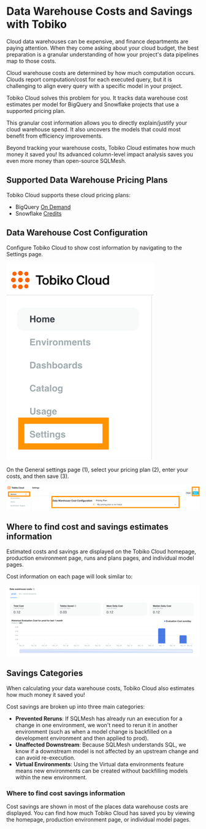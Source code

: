 # Data Warehouse Costs and Savings with Tobiko

Cloud data warehouses can be expensive, and finance departments are paying attention. When they come asking about your cloud budget, the best preparation is a granular understanding of how your project's data pipelines map to those costs.

Cloud warehouse costs are determined by how much computation occurs. Clouds report computation/cost for each executed query, but it is challenging to align every query with a specific model in your project.

Tobiko Cloud solves this problem for you. It tracks data warehouse cost estimates per model for BigQuery and Snowflake projects that use a supported pricing plan.

This granular cost information allows you to directly explain/justify your cloud warehouse spend. It also uncovers the models that could most benefit from efficiency improvements.

Beyond tracking your warehouse costs, Tobiko Cloud estimates how much money it saved you! Its advanced column-level impact analysis saves you even more money than open-source SQLMesh.

## Supported Data Warehouse Pricing Plans

Tobiko Cloud supports these cloud pricing plans:

- BigQuery [On Demand](https://cloud.google.com/bigquery/pricing#on_demand_pricing)
- Snowflake [Credits](https://docs.snowflake.com/en/user-guide/cost-understanding-compute#label-what-are-credits)

## Data Warehouse Cost Configuration

Configure Tobiko Cloud to show cost information by navigating to the Settings page.

![Image highlighting location of the Settings link in the left site navigation](./costs_savings/costs-navigation.png)

On the General settings page (1), select your pricing plan (2), enter your costs, and then save (3).

![Annotated image showing locations of the general settings link, pricing plan form fields, and save button](./costs_savings/costs-steps.png)

## Where to find cost and savings estimates information

Estimated costs and savings are displayed on the Tobiko Cloud homepage, production environment page, runs and plans pages, and individual model pages.

Cost information on each page will look similar to:

![Example of costs and savings data as seen on the Tobiko Cloud homepage](./costs_savings/costs-example.png)

## Savings Categories

When calculating your data warehouse costs, Tobiko Cloud also estimates how much money it saved you!

Cost savings are broken up into three main categories:

- **Prevented Reruns**: If SQLMesh has already run an execution for a change in one environment, we won't need to rerun it in another environment (such as when a model change is backfilled on a development environment and then applied to prod).
- **Unaffected Downstream**: Because SQLMesh understands SQL, we know if a downstream model is not affected by an upstream change and can avoid re-execution.
- **Virtual Environments**: Using the Virtual data environments feature means new environments can be created without backfilling models within the new environment.

### Where to find cost savings information

Cost savings are shown in most of the places data warehouse costs are displayed. You can find how much Tobiko Cloud has saved you by viewing the homepage, production environment page, or individual model pages.
